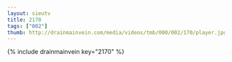 ```yaml
--- 
layout: sieutv
title: 2170
tags: ["002"]
thumb: http://drainmainvein.com/media/videos/tmb/000/002/170/player.jpg
---
```

{% include drainmainvein key="2170" %} 
